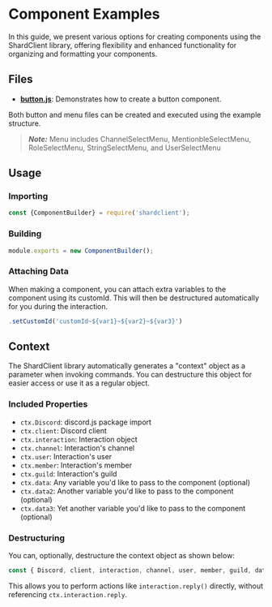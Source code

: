 # Component Examples

In this guide, we present various options for creating components using the ShardClient library, offering flexibility and enhanced functionality for organizing and formatting your components.

## Files

- **[button.js](./button.js)**: Demonstrates how to create a button component.

Both button and menu files can be created and executed using the example structure.

> _**Note:**_ Menu includes ChannelSelectMenu, MentionbleSelectMenu, RoleSelectMenu, StringSelectMenu, and UserSelectMenu

## Usage

### Importing

```javascript
const {ComponentBuilder} = require('shardclient');
```

### Building

```javascript
module.exports = new ComponentBuilder();
```

### Attaching Data

When making a component, you can attach extra variables to the component using its customId. This will then be destructured automatically for you during the interaction.

```javascript
.setCustomId('customId~${var1}~${var2}~${var3}')
```

## Context

The ShardClient library automatically generates a "context" object as a parameter when invoking commands. You can destructure this object for easier access or use it as a regular object.

### Included Properties

- `ctx.Discord`: discord.js package import
- `ctx.client`: Discord client
- `ctx.interaction`: Interaction object
- `ctx.channel`: Interaction's channel
- `ctx.user`: Interaction's user
- `ctx.member`: Interaction's member
- `ctx.guild`: Interaction's guild
- `ctx.data`: Any variable you'd like to pass to the component (optional)
- `ctx.data2`: Another variable you'd like to pass to the component (optional)
- `ctx.data3`: Yet another variable you'd like to pass to the component (optional)

### Destructuring

You can, optionally, destructure the context object as shown below:

```javascript
const { Discord, client, interaction, channel, user, member, guild, data, data2, data3 } = ctx;
```

This allows you to perform actions like `interaction.reply()` directly, without referencing `ctx.interaction.reply`.